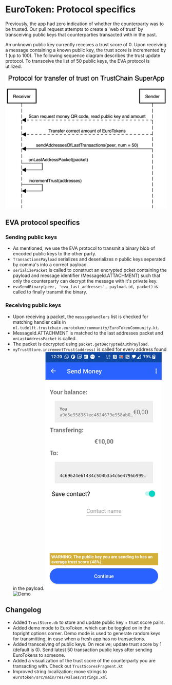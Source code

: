 # EuroToken: Protocol specifics
Previously, the app had zero indication of whether the counterparty was to be trusted.
Our pull request attempts to create a 'web of trust' by transceiving public keys that counterparties transacted with in the past.

An unknown public key currently receives a trust score of 0.
Upon receiving a message containing a known public key, the trust score is incremented by 1 (up to 100).
The following sequence diagram describes the trust update protocol.
To transceive the list of 50 public keys, the EVA protocol is utilized.

![Sequence diagram showing public key transmission](images/sequence.png)

## EVA protocol specifics

### Sending public keys
- As mentioned, we use the EVA protocol to transmit a binary blob of encoded public keys to the other party.
- `TransactionsPayload` serializes and deserializes _n_ public keys seperated by comma's into a correct payload.
- `serializePacket` is called to construct an encrypted pcket containing the payload and message identifier (MessageId.ATTACHMENT) such that only the counterparty can decrypt the message with it's private key.
- `evaSendBinary(peer, 'eva_last_addresses', payload.id, packet)` is called to finally transmit the binary.

### Receiving public keys
- Upon receiving a packet, the `messageHandlers` list is checked for matching handler calls in `nl.tudelft.trustchain.eurotoken/community/EuroTokenCommunity.kt`.
- MessageId.ATTACHMENT is matched to the last addresses packet and `onLastAddressPacket` is called.
- The packet is decrypted using `packet.getDecryptedAuthPayload`.
- `myTrustStore.incrementTrust(address)` is called for every  address found in the payload.
![Trust Score popup](images/trust.PNG)
![Demo](images/demo.gif)

## Changelog
- Added `TrustStore.db` to store and update public key + trust score pairs.
- Added demo mode to EuroToken, which can be toggled on in the topright options corner. Demo mode is used to generate random keys for transmitting, in case when a fresh app has no transactions.
- Added transceiving of public keys. On receive; update trust score by 1 (default is 0). Send latest 50 transaction public keys after sending EuroTokens to someone.
- Added a visualization of the trust score of the counterparty you are transacting with. Check out `TrustScoresFragment.kt`
- Improved string localization; move strings to `eurotoken/src/main/res/values/strings.xml`

